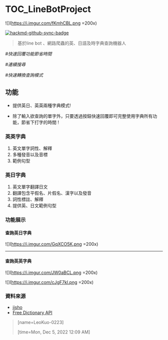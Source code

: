 # TOC_LineBotProject
![](https://i.imgur.com/fKmhCBL.png =200x)


[![hackmd-github-sync-badge](https://hackmd.io/AUHFC3cfRoWkgN86lKHcbA/badge)](https://hackmd.io/AUHFC3cfRoWkgN86lKHcbA)
> 基於line bot 、網路爬蟲的英、日語及時字典查詢機器人

*#快速回覆功能節省時間*

*#連續搜尋*

*#快速轉換查詢模式*

## 功能
* 提供英日、英英兩種字典模式!

* 除了輸入欲查詢的單字外，只要透過按鈕快速回覆即可完整使用字典所有功能，節省下打字的時間 !

### 英英字典
1. 英文單字詞性、解釋
2. 多種發音以及音標
3. 範例句型
### 英日字典
1. 英文單字翻譯日文
2. 翻譯包含平假名、片假名、漢字以及發音
3. 詞性標註、解釋
4. 提供英、日文範例句型


### 功能展示
#### 查詢英日字典
![](https://i.imgur.com/GqXCO5K.png =200x)


---

#### 查詢英英字典
![](https://i.imgur.com/JW0aBCL.png =200x)

![](https://i.imgur.com/cJgF7kl.png =200x)


### 資料來源
* [jisho](https://jisho.org/)
* [Free Dictionary API](https://dictionaryapi.dev/)

> [name=LeoKuo-0223]
> 
> [time=Mon, Dec 5, 2022 12:09 AM]


